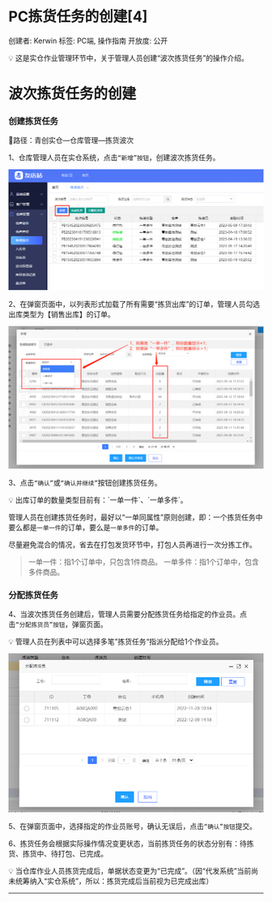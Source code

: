 # PC拣货任务的创建[4]

创建者: Kerwin
标签: PC端, 操作指南
开放度: 公开

<aside>
💡 这是实仓作业管理环节中，关于管理人员创建“波次拣货任务”的操作介绍。

</aside>

# 波次拣货任务的创建

### 创建拣货任务

📌路径：青创实仓—仓库管理—拣货波次

1、仓库管理人员在实仓系统，点击`“新增”按钮`，创建波次拣货任务。

![Untitled](PC%E6%8B%A3%E8%B4%A7%E4%BB%BB%E5%8A%A1%E7%9A%84%E5%88%9B%E5%BB%BA%5B4%5D%207863be74c10d43dfb7d3d52afe700abe/Untitled.png)

2、在弹窗页面中，以列表形式加载了所有需要“拣货出库”的订单，管理人员勾选出库类型为【销售出库】的订单。

![Untitled](PC%E6%8B%A3%E8%B4%A7%E4%BB%BB%E5%8A%A1%E7%9A%84%E5%88%9B%E5%BB%BA%5B4%5D%207863be74c10d43dfb7d3d52afe700abe/Untitled%201.png)

3、点击`“确认”`或`“确认并继续”`按钮创建拣货任务。

<aside>
💡 出库订单的数量类型目前有：`一单一件`、`一单多件`。

管理人员在创建拣货任务时，最好以“一单同属性”原则创建，即：一个拣货任务中要么都是`一单一件`的订单，要么是`一单多件`的订单。

尽量避免混合的情况，省去在打包发货环节中，打包人员再进行一次分拣工作。

</aside>

> 一单一件：指1个订单中，只包含1件商品。
一单多件：指1个订单中，包含多件商品。
> 

### 分配拣货任务

4、当波次拣货任务创建后，管理人员需要分配拣货任务给指定的作业员。点击`“分配拣货员”按钮`，弹窗页面。

<aside>
💡 管理人员在列表中可以选择多笔”拣货任务“指派分配给1个作业员。

</aside>

![Untitled](PC%E6%8B%A3%E8%B4%A7%E4%BB%BB%E5%8A%A1%E7%9A%84%E5%88%9B%E5%BB%BA%5B4%5D%207863be74c10d43dfb7d3d52afe700abe/Untitled%202.png)

5、在弹窗页面中，选择指定的作业员账号，确认无误后，点击`“确认”按钮`提交。

6、拣货任务会根据实际操作情况变更状态，当前拣货任务的状态分别有：待拣货、拣货中、待打包、已完成。

<aside>
💡 当仓库作业人员拣货完成后，单据状态变更为“已完成”。（因“代发系统”当前尚未统筹纳入“实仓系统”，所以：拣货完成后当前视为已完成出库）

</aside>

---